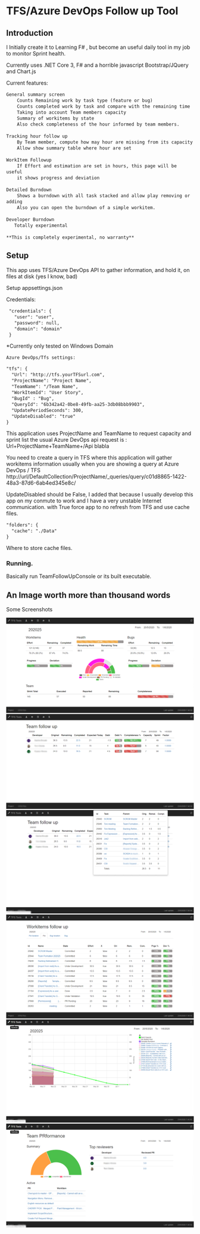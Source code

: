 # TFS/Azure DevOps Follow up Tool

## Introduction
  I Initially create it to Learning F# , but become an useful daily tool in my job to monitor Sprint health.
  
  Currently uses .NET Core 3, F# and a horrible javascript Bootstrap/JQuery and Chart.js 
  
  Current features: 
  
    General summary screen 
		Counts Remaining work by task type (feature or bug)
		Counts completed work by task and compare with the remaining time 
		Taking into account Team members capacity 
		Summary of workitems by state
		Also check completeness of the hour informed by team members.
		
	Tracking hour follow up 
		By Team member, compute how may hour are missing from its capacity 
		Allow show summary table where hour are set
		
    WorkItem Followup
	    If Effort and estimation are set in hours, this page will be useful 
		it shows progress and deviation
		
	Detailed Burndown 
	    Shows a burndown with all task stacked and allow play removing or adding
		Also you can open the burndown of a simple workitem.
	
	Developer Burndown
	   Totally experimental
	   
	**This is completely experimental, no warranty**
	   
## Setup 

 This app uses TFS/Azure DevOps API to gather information, and hold it, on files at disk (yes I know, bad)
 
 Setup appsettings.json
  
 Credentials:
 
 ```{
  "credentials": {
    "user": "user",
    "password": null,
    "domain": "domain"
  }
  ```
   *Currently only tested on Windows Domain 
  
    Azure DevOps/Tfs settings:
  
  ```
  "tfs": {
    "Url": "http://tfs.yourTFSurl.com",
    "ProjectName": "Project Name",
    "TeamName": "/Team Name",
    "WorkItemId": "User Story", 
    "BugId" : "Bug",
    "QueryId": "6b342a42-0be8-49fb-aa25-3db08bbb9903",
    "UpdatePeriodSeconds": 300,
    "UpdateDisabled": "true"
  }
  ```
  
  This application uses ProjectName and TeamName to request capacity and sprint list 
  the usual Azure DevOps api request is :
  Url+ProjectName+TeamName+/Api blabla 
	
  You need to create a query in TFS where this application will gather workitems information 
  usually when you are showing a query at Azure DevOps / TFS
  http://url/DefaultCollection/ProjectName/_queries/query/c01d8865-1422-48a3-87d6-6ab4ed345e8c/
	
  UpdateDisabled should be False, I added that because I usually develop this app on my conmute to work
  and I have a very unstable Internet communication. with True force app to no refresh from TFS and use
  cache files.
  
  ``` 
  "folders": {
    "cache": "./Data"
  }
  ```
  
  Where to store cache files.

 
 ### Running.
 Basically run TeamFollowUpConsole or its built executable.
 
## An Image worth more than thousand words

 Some Screenshots 
 
 ![screenshot](/screenshots/summary.png)
 ![screenshot](/screenshots/members.png)
 ![screenshot](/screenshots/memberdetail.png)
 ![screenshot](/screenshots/workitems.png)
 ![screenshot](/screenshots/burndown.png)
 ![screenshot](/screenshots/PR.png)
 
 